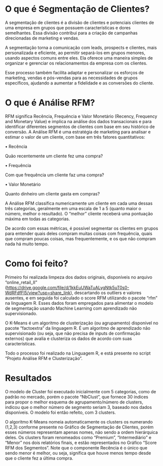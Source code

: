 # O que é Segmentação de Clientes?

A segmentação de clientes é a divisão de clientes e potenciais clientes de uma empresa em grupos que possuem características e dores semelhantes. Essa divisão contribui para a criação de campanhas direcionadas de marketing e vendas.

A segmentação torna a comunicação com leads, prospects e clientes, mais personalizada e eficiente, ao permitir separá-los em grupos menores, usando aspectos comuns entre eles. Ela oferece uma maneira simples de organizar e gerenciar os relacionamentos da empresa com os clientes.

Esse processo também facilita adaptar e personalizar os esforços de marketing, vendas e pós-vendas para as necessidades de grupos específicos, ajudando a aumentar a fidelidade e as conversões do cliente.

# O que é Análise RFM?

RFM significa Recência, Frequência e Valor Monetário (Recency, Frequency and Monetary Value) e implica na análise dos dados transacionais e para identificar diferentes segmentos de clientes com base em seu histórico de conversão. A Análise RFM é uma estratégia de marketing para analisar e estimar o valor de um cliente, com base em três fatores quantitativos:

• Recência

Quão recentemente um cliente fez uma compra?

• Frequência

Com que frequência um cliente faz uma compra?

• Valor Monetário

Quanto dinheiro um cliente gasta em compras?

A Análise RFM classifica numericamente um cliente em cada uma dessas três categorias, geralmente em uma escala de 1 a 5 (quanto maior o número, melhor o resultado). O “melhor” cliente receberá uma pontuação máxima em todas as categorias.

De acordo com essas métricas, é possível segmentar os clientes em grupos para entender quais deles compram muitas coisas com frequência, quais que compram poucas coisas, mas frequentemente, e os que não compram nada há muito tempo.

# Como foi feito?

Primeiro foi realizada limpeza dos dados originais, disponíveis no arquivo “online_retail_II” (https://drive.google.com/file/d/1kkEuUWaTuALygNtk5uT0s0-WdRFdfFl5/view?usp=share_link), descartando os outliers e valores ausentes, e em seguida foi calculado o score RFM utilizando o pacote “rfm” na linguagem R. Esses dados foram empregados para alimentar o modelo de segmentação usando Machine Learning com aprendizado não supervisionado.

O K-Means é um algoritmo de clusterização (ou agrupamento) disponível no pacote “factoextra” da linguagem R. É um algoritmo de aprendizado não supervisionado (ou seja, que não precisa de inputs de confirmação externos) que avalia e clusteriza os dados de acordo com suas características.

Todo o processo foi realizado na Linguagem R, e está presente no script “Projeto Análise RFM e Clusterização”.

# Resultados

O modelo de Cluster foi executado inicialmente com 5 categorias, como de padrão no mercado, porém o pacote “NbClust”, que fornece 30 índices para propor o melhor esquema de agrupamento/número de clusters, indicou que o melhor número de segmento seriam 3, baseado nos dados disponíveis. O modelo foi então refeito, com 3 clusters.

O algoritmo K-Means nomeia automaticamente os clusters os numerando (1,2,3) conforme presente no Gráfico de Segmentação de Clientes, porém esses números representam apenas nomes, não sendo a ordem hierárquica deles. Os clusters foram renomeados como “Premium”, “Intermediário” e “Menor” nos dois relatórios finais, e estão representados no Gráfico “Score RFM dos Segmentos”. Note que o componente Recência é o único que sendo menor é melhor, ou seja, significa que houve menos tempo desde que o cliente fez a última compra.
